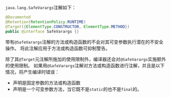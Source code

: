 `java.lang.SafeVarargs`注解如下：
```java
@Documented
@Retention(RetentionPolicy.RUNTIME)
@Target({ElementType.CONSTRUCTOR, ElementType.METHOD})
public @interface SafeVarargs {}
```
带有`@SafeVarargs`注解的方法或构造函数的不会对其可变参数执行潜在的不安全操作。
将此注解应用于方法或构造函数可抑制警告。

除了其`@Target`元注解所施加的使用限制外，编译器还会对`@SafeVarargs`实施额外的使用限制。
如果用`@SafeVarargs`注解对方法或构造函数进行注解，并且是以下情况，将产生编译时错误：
 - 声明是固定参数的方法或构造函数
 - 声明是一个可变参数方法，当它既不是`static`的也不是`final`的。
